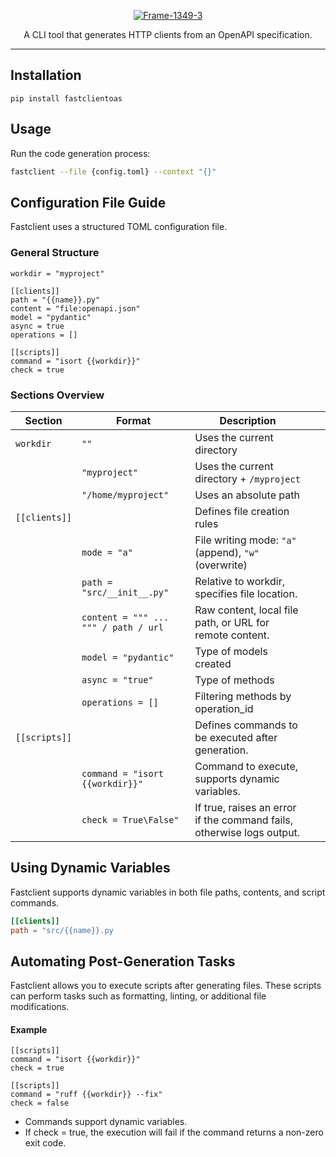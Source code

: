 <p align="center">
  <a href="https://github.com/AlexDemure/fastgenerator">
    <a href="https://ibb.co/v4xr5yXd"><img src="https://i.ibb.co/JjRbL63p/Frame-1349-3.png" alt="Frame-1349-3" border="0"></a>
  </a>
</p>

<p align="center">
  A CLI tool that generates HTTP clients from an OpenAPI specification.
</p>

---

## Installation

```
pip install fastclientoas
```

## Usage

Run the code generation process:

```sh
fastclient --file {config.toml} --context "{}"
```


## Configuration File Guide

Fastclient uses a structured TOML configuration file.

### General Structure

```
workdir = "myproject"

[[clients]]
path = "{{name}}.py"
content = "file:openapi.json"
model = "pydantic"
async = true
operations = []

[[scripts]]
command = "isort {{workdir}}"
check = true
```

### Sections Overview

| Section       | Format                               | Description                                                              |   |   |
|---------------|--------------------------------------|--------------------------------------------------------------------------|---|---|
| `workdir`     | `""`                                 | Uses the current directory                                               |   |   |
|               | `"myproject"`                        | Uses the current directory + `/myproject`                                |   |   |
|               | `"/home/myproject"`                  | Uses an absolute path                                                    |   |   |
| `[[clients]]` |                                      | Defines file creation rules                                              |   |   |
|               | `mode = "a"`                         | File writing mode: `"a"` (append), `"w"` (overwrite)                     |   |   |
|               | `path = "src/__init__.py"`           | Relative to workdir, specifies file location.                            |   |   |
|               | `content = """ ... """ / path / url` | Raw content, local file path, or URL for remote content.                 |   |   |
|               | `model = "pydantic"`                 | Type of models created                                                   |   |   |
|               | `async = "true"`                     | Type of methods                                                          |   |   |
|               | `operations = []`                    | Filtering methods by operation_id                                        |   |   |
| `[[scripts]]` |                                      | Defines commands to be executed after generation.                        |   |   |
|               | `command = "isort {{workdir}}"`      | Command to execute, supports dynamic variables.                          |   |   |
|               | `check = True\False"`                | If true, raises an error if the command fails, otherwise logs output.    |   |   |


## Using Dynamic Variables

Fastclient supports dynamic variables in both file paths, contents, and script commands.

```toml
[[clients]]
path = "src/{{name}}.py
```

## Automating Post-Generation Tasks

Fastclient allows you to execute scripts after generating files. These scripts can perform tasks such as formatting, linting, or additional file modifications.

#### Example
```
[[scripts]]
command = "isort {{workdir}}"
check = true

[[scripts]]
command = "ruff {{workdir}} --fix"
check = false
```

- Commands support dynamic variables.
- If check = true, the execution will fail if the command returns a non-zero exit code.
